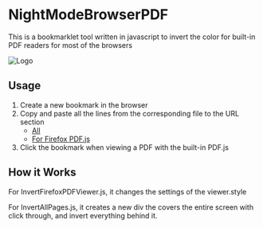 # NightModeBrowserPDF
This is a bookmarklet tool written in javascript to invert the color for built-in PDF readers for most of the browsers

![Logo](icon.png "Logo created just incase if I want to turn it into an extension")

## Usage
1. Create a new bookmark in the browser
2. Copy and paste all the lines from the corresponding file to the URL section
    - [All](InvertAllPages.js)
    - [For Firefox PDF.js](InvertFirefoxPDFViewer.js)
3. Click the bookmark when viewing a PDF with the built-in PDF.js

## How it Works
For InvertFirefoxPDFViewer.js, it changes the settings of the viewer.style

For InvertAllPages.js, it creates a new div the covers the entire screen with click through, and invert everything behind it.